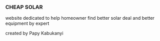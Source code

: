### CHEAP SOLAR

website dedicated to help homeowner find better solar deal and better equipment by expert

created by Papy Kabukanyi